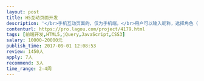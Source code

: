 ```yaml
---                
layout: post       
title: H5互动页面开发           
description: '</br>手机互动页面的，仅为手机端。</br>用户可以输入昵称，选择角色（男/女），在门店内场景浏览，可以点击“+”弹开一些问题对话框。这些为基本功能。</br>'     
contenturl: https://pro.lagou.com/project/4179.html      
tags: [前端开发,HTML5,jQuery,JavaScript,CSS3]            
salary: 10000-20000元          
publish_time: 2017-09-01 12:08:53         
review: 1450人                   
apply: 7人                   
recommend: 3人                   
time_range: 2-4周              
---                 
```

